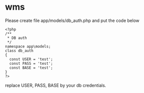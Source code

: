 # wms
Please create file app/models/db_auth.php and put the code below
```
<?php
/**
 * DB auth
 */
namespace app\models;
class db_auth
{
  const USER = 'test';
  const PASS = 'test';
  const BASE = 'test';
}
?>
```
replace USER, PASS, BASE by your db credentials.
